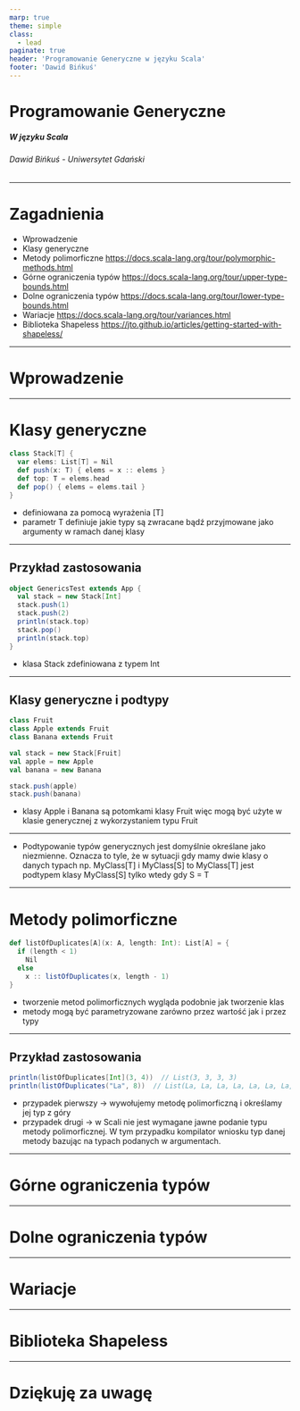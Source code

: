 ```yaml
---
marp: true
theme: simple
class:
  - lead
paginate: true
header: 'Programowanie Generyczne w języku Scala'
footer: 'Dawid Bińkuś'
---
```

<!-- _class: invert -->
# Programowanie Generyczne
##### W języku Scala
###### Dawid Bińkuś - Uniwersytet Gdański

---
# Zagadnienia
- Wprowadzenie
- Klasy generyczne
- Metody polimorficzne
https://docs.scala-lang.org/tour/polymorphic-methods.html
- Górne ograniczenia typów
https://docs.scala-lang.org/tour/upper-type-bounds.html
- Dolne ograniczenia typów
https://docs.scala-lang.org/tour/lower-type-bounds.html
- Wariacje
https://docs.scala-lang.org/tour/variances.html
- Biblioteka Shapeless
https://jto.github.io/articles/getting-started-with-shapeless/

---
# Wprowadzenie
---
# Klasy generyczne
```scala
class Stack[T] {
  var elems: List[T] = Nil
  def push(x: T) { elems = x :: elems }
  def top: T = elems.head
  def pop() { elems = elems.tail }
}
```
- definiowana za pomocą wyrażenia [T]
- parametr T definiuje jakie typy są zwracane bądź przyjmowane jako argumenty w ramach danej klasy
---
## Przykład zastosowania
```scala
object GenericsTest extends App {
  val stack = new Stack[Int]
  stack.push(1)
  stack.push(2)
  println(stack.top)
  stack.pop()
  println(stack.top)
}
```
- klasa Stack zdefiniowana z typem Int
---
## Klasy generyczne i podtypy
```scala
class Fruit
class Apple extends Fruit
class Banana extends Fruit

val stack = new Stack[Fruit]
val apple = new Apple
val banana = new Banana

stack.push(apple)
stack.push(banana)
```
- klasy Apple i Banana są potomkami klasy Fruit więc mogą być użyte w klasie generycznej z wykorzystaniem typu Fruit

---
- Podtypowanie typów generycznych jest domyślnie określane jako niezmienne. Oznacza to tyle, że w sytuacji gdy mamy dwie klasy o danych typach np. MyClass[T] i MyClass[S] to MyClass[T] jest podtypem klasy MyClass[S] tylko wtedy gdy S = T
---
# Metody polimorficzne
```scala
def listOfDuplicates[A](x: A, length: Int): List[A] = {
  if (length < 1)
    Nil
  else
    x :: listOfDuplicates(x, length - 1)
}
```
- tworzenie metod polimorficznych wygląda podobnie jak tworzenie klas
- metody mogą być parametryzowane zarówno przez wartość jak i przez typy
---
## Przykład zastosowania
```scala
println(listOfDuplicates[Int](3, 4))  // List(3, 3, 3, 3)
println(listOfDuplicates("La", 8))  // List(La, La, La, La, La, La, La, La)
```
- przypadek pierwszy -> wywołujemy metodę polimorficzną i określamy jej typ z góry
- przypadek drugi -> w Scali nie jest wymagane jawne podanie typu metody polimorficznej. W tym przypadku kompilator wniosku typ danej metody bazując na typach podanych w argumentach.
---

# Górne ograniczenia typów
---
# Dolne ograniczenia typów
---
# Wariacje
---
# Biblioteka Shapeless
---
# Dziękuję za uwagę
